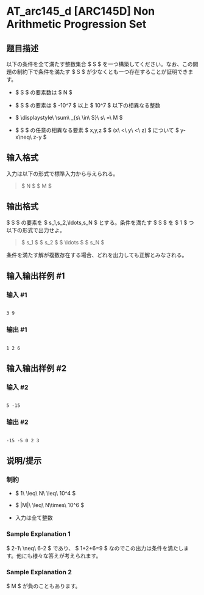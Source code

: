 # AT_arc145_d [ARC145D] Non Arithmetic Progression Set

## 题目描述

[problemUrl]: https://atcoder.jp/contests/arc145/tasks/arc145_d

以下の条件を全て満たす整数集合 $ S $ を一つ構築してください。なお、この問題の制約下で条件を満たす $ S $ が少なくとも一つ存在することが証明できます。

- $ S $ の要素数は $ N $
- $ S $ の要素は $ -10^7 $ 以上 $ 10^7 $ 以下の相異なる整数
- $ \displaystyle\ \sum\ _{s\ \in\ S}\ s\ =\ M $
- $ S $ の任意の相異なる要素 $ x,y,z $ $ (x\ <\ y\ <\ z) $ について $ y-x\neq\ z-y $

## 输入格式

入力は以下の形式で標準入力から与えられる。

> $ N $ $ M $

## 输出格式

$ S $ の要素を $ s_1,s_2,\ldots,s_N $ とする。条件を満たす $ S $ を $ 1 $ つ以下の形式で出力せよ。

> $ s_1 $ $ s_2 $ $ \ldots $ $ s_N $

条件を満たす解が複数存在する場合、どれを出力しても正解とみなされる。

## 输入输出样例 #1

### 输入 #1

```
3 9
```

### 输出 #1

```
1 2 6
```

## 输入输出样例 #2

### 输入 #2

```
5 -15
```

### 输出 #2

```
-15 -5 0 2 3
```

## 说明/提示

### 制約

- $ 1\ \leq\ N\ \leq\ 10^4 $
- $ |M|\ \leq\ N\times\ 10^6 $
- 入力は全て整数

### Sample Explanation 1

$ 2-1\ \neq\ 6-2 $ であり、 $ 1+2+6=9 $ なのでこの出力は条件を満たします。他にも様々な答えが考えられます。

### Sample Explanation 2

$ M $ が負のこともあります。